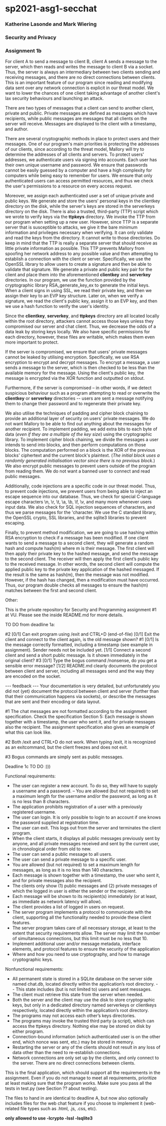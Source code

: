 # sp2021-asg1-secchat

### Katherine Lasonde and Mark Wiering
### Security and Privacy
### Assignment 1b

For client A to send a message to client B, client A sends a message to the server, which then reads and writes the message to client B via a socket. Thus, the server is always an intermediary between two clients sending and receiving messages, and there are no direct connections between clients. This is an important feature of our program since reading and modifying data sent over any network connection is explicit in our threat model. We want to lower the chances of one client taking advantage of another client's lax security behaviours and launching an attack.

There are two types of messages that a client can send to another client, private and public. Private messages are defined as messages which have recipients, while public messages are messages that all clients on the server will receive. Messages are displayed to the client with a timestamp, and author.

There are several cryptographic methods in place to protect users and their messages. One of our program's main priorities is protecting the addresses of our clients, since according to the threat model, Mallory will try to determine the addresses of all clients and servers. To protect users' addresses, we authenticate users via signing into accounts. Each user has their own unique username and password. We ensure that passwords cannot be easily guessed by a computer and have a high complexity for computers while being easy to remember for users. We ensure that only authenticated users can access permitted resources, and thus we check the user's permissions to a resource on every access request. 

Moreover, we assign each authenticated user a set of unique private and public keys. We generate and store the users' personal keys in the clientkey directory on the disk, while the server's keys are stored in the serverkeys directory on the disk. 
There is also a trusted, third-party (TTP) script which we wrote to verify keys via the **ttpkeys** directory. We invoke the TTP from our program when setting up a new user. However, since TTP is a separate server that is susceptible to attacks, we give it the bare minimum information and privileges necessary when verifying. It can only validate and read the keys from the directory. It cannot write to those directories. Do keep in mind that the TTP is really a separate server that should receive as little private information as possible. This TTP prevents Mallory from spoofing her network address to any possible value and then attempting to establish a connection with the client or server.
Specifically, we use the OpenSSL library to allow users to create a signature and then be able to validate that signature. We generate a private and public key pair for the client and place them into the aforementioned **clientkey** and **serverkey** directories. In our program, we use the function provided by the cryptographic library RSA_generate_key_ex to generate the initial keys. When a client signs in using SSL, we read their private key, and then we assign their key to an EVP key structure. Later on, when we verify a signature, we read the client's public key, assign it to an EVP key, and then we use a hash function to verify the user's identity.  

Since the **clientkey**, **serverkey**, and **ttpkeys** directory are all located locally within the root directory, attackers cannot access those keys unless they compromised our server and chat client. Thus, we decrease the odds of a data leak by storing keys locally. We also have specific permissions for each directory, however, these files are writable, which makes them even more important to protect. 

If the server is compromised, we ensure that users' private messages cannot be leaked by utilising encryption. Specifically, we use RSA encryption to encrypt and decrypt messages. To encrypt a message, a user sends a message to the server, which is then checked to be less than the available memory for the message. Using the client's public key, the message is encrypted via the XOR function and outputted on stdout. 

Furthermore, if the server is compromised – in other words, if we detect suspicious behaviour such as a program attempting to read or overwrite the **clientkey** or **serverkey** directories --  users are sent a message notifying them to change their password and to regenerate their private key. 

We also utilise the techniques of padding and cipher block chaining to provide an additional layer of security on users' private messages. We do not want Mallory to be able to find out anything about the messages for another recipient. To implement padding, we add extra bits to each byte of data (*even if they are a multiple of the key size*) using the cryptographic library. To implement cipher block chaining, we divide the messages a user intends to send into blocks, and then perform computations on those blocks. The computation performed on a block is the XOR of the previous blocks' ciphertext and the current block's plaintext. (*The initial block uses a randomly generated initialisation vector since there is no previous block.*) We also encrypt public messages to prevent users outside of the program from reading them. We do not want a banned user to connect and read public messages.

Additionally, code injections are a specific code in our threat model. Thus, to prevent code injections, we prevent users from being able to inject an escape sequence into our database. Thus, we check for special C-language escape characters \n, \r, \t, \a, \b, \f, \v, and many more whenever users input data. We also check for SQL injection sequences of characters, and thus we parse messages for the 'character. We use the C standard library, the OpenSSL crypto, SSL libraries, and the sqlite3 libraries to prevent escaping.

Finally, to prevent method modification, we are going to use hashing within RSA encryption to check if a message has been modified. If one client wants to send a message to a second client, they will generate a random hash and compute hash(m) where m is their message. The first client will then apply their private key to the hashed message, and send the message to the second client. The receiver will then apply the first client’s public key to the received message. In other words, the second client will compute the applied public key to the private key application of the hashed messaged. If the result is the same as hash(m), then the message was not modified. However, if the hash has changed, then a modification must have occurred. Thus, our program double checks all messages to ensure the hash(m) matches between the first and second client. 






Other:




This is the private repository for Security and Programming assignment #1 at VU. Please see the inside README.md for more details. 

TO DO from deadline 1a: 

#2 [0/1] Can exit program using /exit and CTRL+D (end-of-file)
[0/1] Exit the client and connect to the client again, is the old
 message shown?
#1 [0/1] Is the message correctly formatted, including a timestamp
 (see example in assignment). Sender needs not be included yet.
[1/1] Connect a second client and send a short public message.
 Is it shown immediately in the original client?
#3 [0/1] Type the bogus command /nonsense, do you get a sensible error
 message?
[1/2] README.md clearly documents the protocol between client and server,
 including all messages send and the way they are encoded on the
 socket.

--- feedback ---
Your documentation is very detailed, but unfortunately you did not (yet) document the protocol between client and server (further than that their communication happens via sockets), or describe the messages that are sent and their encoding or data layout.

#1 The chat messages are not formatted according to the assignment specification. Check the specification Section 5: Each message is shown together with a timestamp, the user who sent it, and for private messages also the recipient. The assignment specification also gives an example of what this can look like.

#2 Both /exit and CTRL+D do not work. When typing /exit, it is recognized as an exitcommand, but the client freezes and does not exit.

#3 Bogus commands are simply sent as public messages.

Deadline 1c TO DO :)))

Functional requirements: 

- The user can register a new account. To do so, they will have to supply a username and a password.
– You are allowed (but not required) to set a maximum length for the username and/or the password, as long as it is no less than 8 characters.
- The application prohibits registration of a user with a previously registered username.
- The user can login. It is only possible to login to an account if one knows the password supplied at registration time.
- The user can exit. This logs out from the server and terminates the client program.
- When the client starts, it displays all public messages previously sent by anyone, and all private messages received and sent by the current user, in chronological order from old to new.
- The user can send a public message to all users.
- The user can send a private message to a specific user.
- You are allowed (but not required) to set a maximum length for messages, as long as it is no less than 140 characters.
- Each message is shown together with a timestamp, the user who sent it, and for private messages also the recipient.
- The clients only show (1) public messages and (2) private messages of which the logged in user is either the sender or the recipient.
- Each message will be shown to its recipient(s) immediately (or at least, as immediate as network latency will allow).
- The client provides a list of logged in users on request.
- The server program implements a protocol to communicate with the client, supporting all the functionality needed to provide these client features. 
- The server program takes care of all necessary storage, at least to the extent that security requirements allow. The server may limit the number of simultaneous connections, but this limit must be no less that 10.
- Implement additional user and/or message metadata, interface elements, and protocol features to ensure the security of the application
- Where and how you need to use cryptography, and how to manage cryptographic keys.

Nonfunctional requirements: 
- All permanent state is stored in a SQLite database on the server side named chat.db, located directly within the application’s root directory. - - This state includes (but is not limited to) users and sent messages. 
- The client must retrieve this state from the server when needed. 
- Both the server and the client may use the disk to store cryptographic keys, but only in a dedicated directory named serverkeys or clientkeys respectively, located directly within the application’s root directory. 
- The programs may not access each other’s keys directories. 
- The programs may invoke the trusted third party (a script), which can access the ttpkeys directory. Nothing else may be stored on disk by either program. 
- Connection-bound information (which authenticated user is on the other end, which nonce was sent, etc.) may be stored in memory. 
- Restarting the server or any of the clients should not result in any loss of data other than the need to re-establish connections.
- Network connections are only set up by the clients, and only connect to the server. There are no direct connections between clients.



This is the final application, which should support all the requirements in the assignment. Even if you do not manage to meet all requirements, prioritize at least making sure that the program works. Make sure you pass all the tests in test.py (see Section ?? about testing).

The files to hand in are identical to deadline A, but now also optionally includes files for the web chat feature if you choose to implement it (web-related file types such as .html, .js, .css, etc).

**only allowed to use -lcrypto -lssl -lsqlite3**
